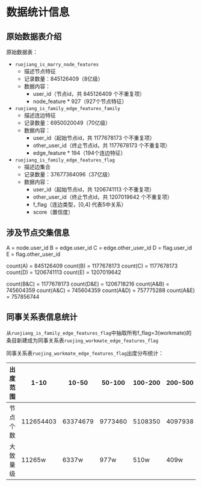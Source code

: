 # 数据统计信息

## 原始数据表介绍

原始数据表：

- ```ruojiang_is_marry_node_features```
	- 描述节点特征 
	- 记录数量：845126409（8亿级）
	- 数据内容：
		- user_id（节点id，共 845126409 个不重复项）
		- node_feature * 927（927个节点特征）
- ```ruojiang_is_family_edge_features_family```
	- 描述连边特征
	- 记录数量：6950020049（70亿级）
	- 数据内容：
		- user_id（起始节点id，共 1177678173 个不重复项）
		- other_user_id（终止节点id，共 1177678173 个不重复项）
		- edge_feature * 194（194个连边特征）
- ```ruojiang_is_family_edge_features_flag```
	- 描述边集合
	- 记录数量：37677364096（37亿级）
	- 数据内容：
		- user_id（起始节点id，共 1206741113 个不重复项）
		- other_user_id（终止节点id，共 1207019642 个不重复项）
		- f_flag（连边类型，[0,4] 代表5中关系）
		- score（置信度）

## 涉及节点交集信息

A = node.user_id
B = edge.user_id
C = edge.other_user_id
D = flag.user_id
E = flag.other_user_id

count(A) = 845126409
count(B) = 1177678173
count(C) = 1177678173
count(D) = 1206741113
count(E) = 1207019642

count(B&C) = 1177678173
count(D&E) = 1206718216
count(A&B) = 745604359
count(A&C) = 745604359
count(A&D) = 757775288
count(A&E) = 757856744

## 同事关系表信息统计

从```ruojiang_is_family_edge_features_flag```中抽取所有f_flag=3(workmate)的条目新建成为同事关系表```ruojing_workmate_edge_features_flag```

同事关系表```ruojing_workmate_edge_features_flag```出度分布统计：

|出度范围|1-10     |10-50   |50-100 |100-200|200-500|500-1000|1000-2000|2000-5000|5000-10000|10000-15000|15000以上|
| ---- |  -----  |  ----  |  ---  |  ---  |  ---  |  ----  |  -----  |  -----  |  ------  |  -------  | ------ |
|节点个数|112654403|63374679|9773460|5108350|4097938|2240286 |1967825  |2212011  |721026    |110975     |18512   |
|大致量级|11265w|6337w|977w|510w|409w|224w |196w  |221w  |72w    |11w     |1.8w |


















